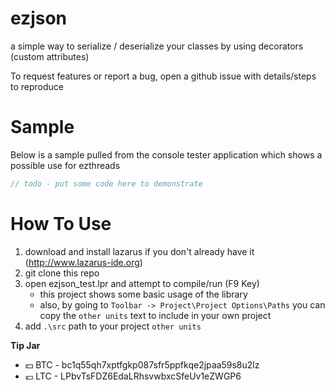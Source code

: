 # ezjson
a simple way to serialize / deserialize your classes by using decorators (custom attributes)

To request features or report a bug, open a github issue with details/steps to reproduce

# Sample

Below is a sample pulled from the console tester application which shows a possible use for ezthreads

```pascal
// todo - put some code here to demonstrate
```

# How To Use

1. download and install lazarus if you don't already have it (http://www.lazarus-ide.org)
1. git clone this repo
1. open ezjson_test.lpr and attempt to compile/run (F9 Key)
    * this project shows some basic usage of the library
    * also, by going to `Toolbar -> Project\Project Options\Paths` you can copy the `other units` text to include in your own project
1. add `.\src` path to your project `other units`


**Tip Jar**
  * :dollar: BTC - bc1q55qh7xptfgkp087sfr5ppfkqe2jpaa59s8u2lz
  * :euro: LTC - LPbvTsFDZ6EdaLRhsvwbxcSfeUv1eZWGP6
